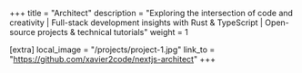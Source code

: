 +++
title = "Architect"
description = "Exploring the intersection of code and creativity | Full-stack development insights with Rust & TypeScript | Open-source projects & technical tutorials"
weight = 1

[extra]
local_image = "/projects/project-1.jpg"
link_to = "https://github.com/xavier2code/nextjs-architect"
+++
